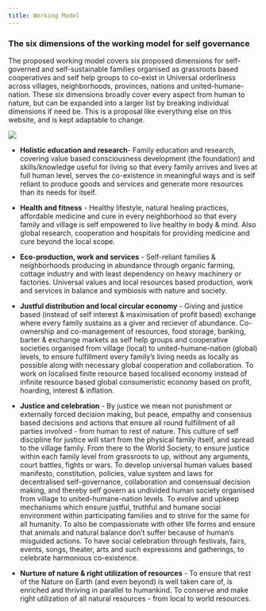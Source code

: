 ```yaml
---
title: Working Model
---
```


### **The six dimensions of the working model for self governance**

The proposed working model covers six proposed dimensions for self-governed and self-sustainable families organised as grassroots based cooperatives and self help groups to co-exist in Universal orderliness across villages, neighborhoods, provinces, nations and united-humane-nation. These six dimensions broadly cover every aspect from human to nature, but can be expanded into a larger list by breaking individual dimensions if need be. This is a proposal like everything else on this website, and is kept adaptable to change.

![](https://www.lifemaker.us/images/infographicLifemaker.png)

- **Holistic education and research**- Family education and research, covering value based consciousness development (the foundation) and skills/knowledge useful for living so that every family arrives and lives at full human level, serves the co-existence in meaningful ways and is self reliant to produce goods and services and generate more resources than its needs for itself.

- **Health and fitness** - Healthy lifestyle, natural healing practices, affordable medicine and cure in every neighborhood so that every family and village is self empowered to live healthy in body & mind. Also global research, cooperation and hospitals for providing medicine and cure beyond the local scope.

- **Eco-production, work and services** - Self-reliant families & neighborhoods producing in abundance through organic farming, cottage industry and with least dependency on heavy machinery or factories. Universal values and local resources based production, work and services in balance and symbiosis with nature and society.

- **Justful distribution and local circular economy** - Giving and justice based (instead of self interest & maximisation of profit based) exchange where every family sustains as a giver and reciever of abundance. Co-ownership and co-management of resources, food storage, banking, barter & exchange markets as self help groups and cooperative societies organised from village (local) to united-humane-nation (global) levels, to ensure fulfillment every family’s living needs as locally as possible along with necessary global cooperation and collaboration. To work on localised finite resource based localised economy instead of infinite resource based global consumeristic economy based on profit, hoarding, interest & inflation.

- **Justice and celebration** - By justice we mean not punishment or externally forced decision making, but peace, empathy and consensus based decisions and actions that ensure all round fulfillment of all parties involved - from human to rest of nature. This culture of self discipline for justice will start from the physical family itself, and spread to the village family. From there to the World Society, to ensure justice within each family level from grassroots to up, without any arguments, court battles, fights or wars. To develop universal human values based manifesto, constitution, policies, value system and laws for decentralised self-governance, collaboration and consensual decision making, and thereby self govern as undivided human society organised from village to united-humane-nation levels. To evolve and upkeep mechanisms which ensure justful, truthful and humane social environment within participating families and to strive for the same for all humanity. To also be compassionate with other life forms and ensure that animals and natural balance don’t suffer because of human’s misguided actions. To have social celebration through festivals, fairs, events, songs, theater, arts and such expressions and gatherings, to celebrate harmonious co-existence.

- **Nurture of nature & right utilization of resources** - To ensure that rest of the Nature on Earth (and even beyond) is well taken care of, is enriched and thriving in parallel to humankind. To conserve and make right utilization of all natural resources - from local to world resources.





